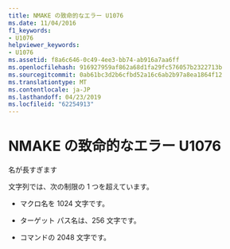 ```yaml
---
title: NMAKE の致命的なエラー U1076
ms.date: 11/04/2016
f1_keywords:
- U1076
helpviewer_keywords:
- U1076
ms.assetid: f8a6c646-0c49-4ee3-bb74-ab916a7aa6ff
ms.openlocfilehash: 916927959af862a68d1fa29fc576057b2322713b
ms.sourcegitcommit: 0ab61bc3d2b6cfbd52a16c6ab2b97a8ea1864f12
ms.translationtype: MT
ms.contentlocale: ja-JP
ms.lasthandoff: 04/23/2019
ms.locfileid: "62254913"
---
```

# <a name="nmake-fatal-error-u1076"></a>NMAKE の致命的なエラー U1076

名が長すぎます

文字列では、次の制限の 1 つを超えています。

- マクロ名を 1024 文字です。

- ターゲット パス名は、256 文字です。

- コマンドの 2048 文字です。